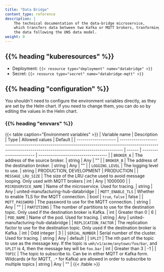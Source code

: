 ```yaml
---
title: "Data Bridge"
content_type: reference
description: |
    The technical documentation of the data-bridge microservice,
    which transfers data between two Kafka or MQTT brokers, tranforming
    the data following the UNS data model.
weight: 0
---
```


<!-- overview -->

<!-- body -->

## {{% heading "kuberesources" %}}

- Deployment: `{{< resource type="deployment" name="databridge" >}}`
- Secret: `{{< resource type="secret" name="databridge-mqtt" >}}`

## {{% heading "configuration" %}}

You shouldn't need to configure the environment variables directly, as they are
set by the Helm chart. If you need to change them, you can do so by editing the
values in the Helm chart.

### {{% heading "envvars" %}}

{{< table caption="Environment variables" >}}
| Variable name        | Description                                                                                                                                                   | Type   | Allowed values          | Default                             |
| -------------------- | ------------------------------------------------------------------------------------------------------------------------------------------------------------- | ------ | ----------------------- | ----------------------------------- |
| `BROKER_A`           | The address of the source broker.                                                                                                                             | string | Any                     | ""                                  |
| `BROKER_B`           | The address of the destination broker.                                                                                                                        | string | Any                     | ""                                  |
| `LOGGING_LEVEL`      | The logging level to use.                                                                                                                                     | string | PRODUCTION, DEVELOPMENT | PRODUCTION                          |
| `MESSAGE_LRU_SIZE`   | The size of the LRU cache used to avoid message looping. Only used with MQTT brokers                                                                          | int    | Any                     | 1000000                             |
| `MICROSERVICE_NAME`  | Name of the microservice. Used for tracing.                                                                                                                   | string | Any                     | united-manufacturing-hub-databridge |
| `MQTT_ENABLE_TLS`    | Whether to enable TLS for the MQTT connection.                                                                                                                | bool   | `true`, `false`         | false                               |
| `MQTT_PASSWORD`      | The password to use for the MQTT connection.                                                                                                                  | string | Any                     | ""                                  |
| `PARTITIONS`         | The number of partitions to use for the destination topic. Only used if the destination broker is Kafka.                                                      | int    | Greater than 0          | 6                                   |
| `POD_NAME`           | Name of the pod. Used for tracing.                                                                                                                            | string | Any                     | united-manufacturing-hub-databridge |
| `REPLICATION_FACTOR` | The replication factor to use for the destination topic. Only used if the destination broker is Kafka.                                                        | int    | Odd integer             | 3                                   |
| `SERIAL_NUMBER`      | Serial number of the cluster. Used for tracing.                                                                                                               | string | Any                     | default                             |
| `SPLIT`              | The nth part of the topic to use as the message key. If the topic is `umh/v1/acme/anytown/foo/bar`, and `SPLIT` is 4, then the message key will be `foo.bar`  | int    | Greater than 3          | -1                                  |
| `TOPIC`              | The topic to subscribe to. Can be in either MQTT or Kafka form. Wildcards (`#` for MQTT, `.*` for Kafka) are allowed in order to subscribe to multiple topics | string | Any                     | ""                                  |
{{< /table >}}

